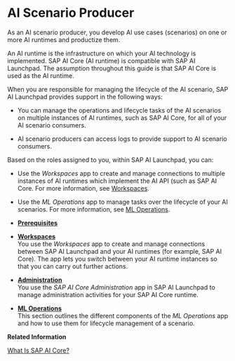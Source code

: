 <!-- loio899dcf834a3f4d7cbf38219fc38bdc53 -->

# AI Scenario Producer

As an AI scenario producer, you develop AI use cases \(scenarios\) on one or more AI runtimes and productize them.

An AI runtime is the infrastructure on which your AI technology is implemented. SAP AI Core \(AI runtime\) is compatible with SAP AI Launchpad. The assumption throughout this guide is that SAP AI Core is used as the AI runtime.

When you are responsible for managing the lifecycle of the AI scenario, SAP AI Launchpad provides support in the following ways:

-   You can manage the operations and lifecycle tasks of the AI scenarios on multiple instances of AI runtimes, such as SAP AI Core, for all of your AI scenario consumers.

-   AI scenario producers can access logs to provide support to AI scenario consumers.


Based on the roles assigned to you, within SAP AI Launchpad, you can:

-   Use the *Workspaces* app to create and manage connections to multiple instances of AI runtimes which implement the AI API \(such as SAP AI Core. For more information, see [Workspaces](workspaces-c804f14.md).
-   Use the *ML Operations* app to manage tasks over the lifecycle of your AI scenarios. For more information, see [ML Operations](ml-operations-df78271.md).

-   **[Prerequisites](prerequisites-9489440.md "")**  

-   **[Workspaces](workspaces-c804f14.md "You use the Workspaces app to create and
		manage connections between SAP AI Launchpad and your AI
		runtimes (for example, SAP AI Core). The app
		lets you switch between your AI runtime instances so that you can carry out further
		actions.")**  
You use the *Workspaces* app to create and manage connections between SAP AI Launchpad and your AI runtimes \(for example, SAP AI Core\). The app lets you switch between your AI runtime instances so that you can carry out further actions.
-   **[Administration](administration-cb4dd1e.md "You use the SAP AI Core
                                    Administration app in
			SAP AI Launchpad to
		manage administration activities for your SAP AI Core runtime. ")**  
You use the *SAP AI Core Administration* app in SAP AI Launchpad to manage administration activities for your SAP AI Core runtime.
-   **[ML Operations](ml-operations-df78271.md " This section outlines the different components of the ML
                                    Operations app and
		how to use them for lifecycle management of a scenario.")**  
 This section outlines the different components of the *ML Operations* app and how to use them for lifecycle management of a scenario.

**Related Information**  


[What Is SAP AI Core?](https://help.sap.com/viewer/2d6c5984063c40a59eda62f4a9135bee/CLOUD/en-US/d029a32c22fb45fbb607e6a2c48c8a0e.html)

